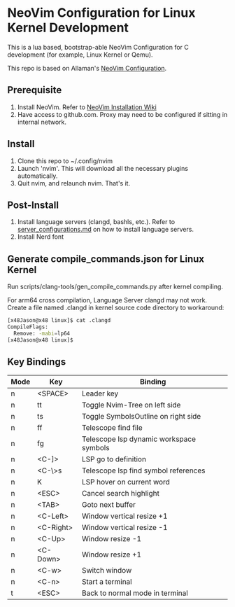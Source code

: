 # NeoVim Configuration for Linux Kernel Development

This is a lua based, bootstrap-able NeoVim Configuration for C development (for example, Linux Kernel or Qemu).

This repo is based on Allaman's [NeoVim Configuration](https://github.com/allaman/nvim).

## Prerequisite

1. Install NeoVim. Refer to [NeoVim Installation Wiki](https://github.com/neovim/neovim/wiki/Installing-Neovim)
2. Have access to github.com. Proxy may need to be configured if sitting in internal network.

## Install

1. Clone this repo to ~/.config/nvim
2. Launch 'nvim'. This will download all the necessary plugins automatically.
3. Quit nvim, and relaunch nvim. That's it.

## Post-Install

1. Install language servers (clangd, bashls, etc.). Refer to [server_configurations.md](https://github.com/neovim/nvim-lspconfig/blob/master/doc/server_configurations.md) on how to install language servers.
2. Install Nerd font

## Generate compile_commands.json for Linux Kernel

Run scripts/clang-tools/gen_compile_commands.py after kernel compiling.

For arm64 cross compilation, Language Server clangd may not work. Create a file named .clangd in kernel source code directory to workaround:

```bash
[x48Jason@x48 linux]$ cat .clangd
CompileFlags:
  Remove: -mabi=lp64
[x48Jason@x48 linux]$
```

## Key Bindings

| Mode | Key              | Binding                                              |
| ---- | ---------------- | ---------------------------------------------------- |
| n    | \<SPACE\>        | Leader key                                           |
| n    | tt               | Toggle Nvim-Tree on left side                        |
| n    | ts               | Toggle SymbolsOutline on right side                  |
| n    | ff               | Telescope find file                                  |
| n    | fg               | Telescope lsp dynamic workspace symbols              |
| n    | \<C-\]\>         | LSP go to definition                                 | 
| n    | \<C-\\\>s        | Telescope lsp find symbol references                 |
| n    | K                | LSP hover on current word                            |
| n    | \<ESC\>          | Cancel search highlight                              |
| n    | \<TAB\>          | Goto next buffer                                     |
| n    | \<C-Left\>       | Window vertical resize +1                            |
| n    | \<C-Right\>      | Window vertical resize -1                            |
| n    | \<C-Up\>         | Window resize -1                                     |
| n    | \<C-Down\>       | Window resize +1                                     |
| n    | \<C-w\>          | Switch window                                        |
| n    | \<C-n\>          | Start a terminal                                     |
| t    | \<ESC\>          | Back to normal mode in terminal                      |


